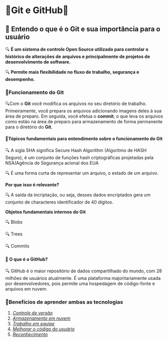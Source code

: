 # :octopus:Git e GitHub:octopus:

## :octopus: Entendo o que é o Git e sua importância para o usuário 

:mag: **É um sistema de controle Open Source utilizado para controlar o histórico de alterações de** **arquivos e principalmente de projetos de desenvolvimento de software.**

:mag: **Permite mais flexibilidade no fluxo de trabalho, segurança e desempenho.**

### :octopus:Funcionamento do Git

:mag:Com o **Git** você modifica os arquivos no seu diretório de trabalho. Primeiramente, você prepara os arquivos adicionando imagens deles à sua área de preparo. Em seguida, você efetua o **commit**, o que leva os arquivos como estão na área de preparo para armazenamento de forma permanente para o diretório do **Git**.

#### :octopus:Tópicos fundamentais para entendimento sobre o funcionamento do Git

:mag: A sigla SHA significa Secure Hash Algorithm (Algoritmo de HASH
  Seguro), é um conjunto de funções hash criptográficas projetadas
 pela NSA(Agência de Segurança acional dos EUA

:mag: É uma forma curta de representar um arquivo, o estado de um 
  arquivo.

**Por que isso é relevante?**

:mag: A saída da incriptação, ou seja, desses dados encriptados 
  gera um conjunto de characteres identificador de 40 dígitos.

**Objetos fundamentais internos do Git** 


:mag: Blobs

:mag: Trees

:mag: Commits



#### :octopus: O que é o GitHub?

:mag: GitHub é o maior repositório de dados compartilhado do mundo, com 28 milhões de usuários atualmente. É uma plataforma majoritariamente usada por desenvolvedores, pois permite uma hospedagem de código-fonte e arquivos em nuvem.



### :octopus:Benefícios de aprender ambas as tecnologias 

1. <u>*Controle de versão*</u> 
2. <u>*Armazenamento em nuvem*</u> 
3. <u>*Trabalho em equipe*</u> 
4. <u>*Melhorar o código do usuário*</u>
5. <u>*Reconhecimento*</u>









